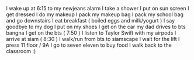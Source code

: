 I wake up at 6:15 to my newjeans alarm
I take a shower
I put on sun screen 
I get dressed 
I do my makeup
I pack my makeup bag
I pack my school bag and go downstairs
I eat breakfast ( boiled eggs and milk/yogurt )
I say goodbye to my dog 
I put on my shoes 
I get on the car 
my dad drives to bts bangna 
I get on the bts ( 7:50 )
I listen to Taylor Swift with my airpods 
I arrive at siam ( 8:30 )
I walk/run from bts to siamscape 
I wait for the lift 
I press 11 floor / 9A
I go to seven eleven to buy food
I walk back to the classroom :)
